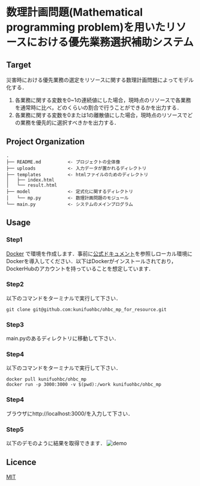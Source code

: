数理計画問題(Mathematical programming problem)を用いたリソースにおける優先業務選択補助システム
==============================

## Target

災害時における優先業務の選定をリソースに関する数理計画問題によってモデル化する．
1. 各業務に関する変数を0~1の連続値にした場合，現時点のリソースで各業務を通常時に比べ，どのくらいの割合で行うことができるかを出力する．
2. 各業務に関する変数を0または1の離散値にした場合，現時点のリソースでどの業務を優先的に選択すべきかを出力する．

## Project Organization

    .
    ├── README.md          <- プロジェクトの全体像
    ├── uploads            <- 入力データが置かれるディレクトリ
    ├── templates          <- htmlファイルのためのディレクトリ
    │   ├── index.html
    │   └── result.html
    ├── model              <- 定式化に関するディレクトリ
    │   └── mp.py          <- 数理計画問題のモジュール
    └── main.py            <- システムのメインプログラム

## Usage

### Step1

[Docker](https://www.docker.com/) で環境を作成します．事前に[公式ドキュメント](https://docs.docker.com/)を参照しローカル環境にDockerを導入してください．以下はDockerがインストールされており，DockerHubのアカウントを持っていることを想定しています．

### Step2

以下のコマンドをターミナルで実行して下さい．
```shell
git clone git@github.com:kunifuohbc/ohbc_mp_for_resource.git
```

### Step3

main.pyのあるディレクトリに移動して下さい．

### Step4

以下のコマンドをターミナルで実行して下さい．
```shell
docker pull kunifuohbc/ohbc_mp
docker run -p 3000:3000 -v $(pwd):/work kunifuohbc/ohbc_mp
```
### Step4

ブラウザにhttp://localhost:3000/を入力して下さい．

### Step5

以下のデモのように結果を取得できます．
![demo](https://raw.github.com/wiki/Okayama-Healthcare-BCP-Consortium/ohbc_mp_for_resource/images/mp_demo1.gif)


## Licence

[MIT](https://github.com/tcnksm/tool/blob/master/LICENCE)


